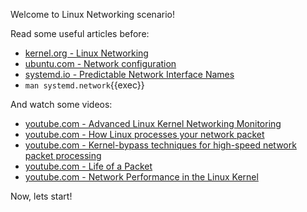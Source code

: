 Welcome to Linux Networking scenario!

Read some useful articles before:
- [kernel.org - Linux Networking](https://www.kernel.org/doc/html/latest/networking/index.html)
- [ubuntu.com - Network configuration](https://ubuntu.com/server/docs/network-configuration)
- [systemd.io - Predictable Network Interface Names](https://systemd.io/PREDICTABLE_INTERFACE_NAMES/)
- `man systemd.network`{{exec}}

And watch some videos:
- [youtube.com - Advanced Linux Kernel Networking Monitoring](https://www.youtube.com/watch?v=RzszHq0ZSAk)
- [youtube.com - How Linux processes your network packet](https://www.youtube.com/watch?v=3Ij0aZRsw9w)
- [youtube.com - Kernel-bypass techniques for high-speed network packet processing](https://www.youtube.com/watch?v=MpjlWt7fvrw)
- [youtube.com - Life of a Packet](https://www.youtube.com/watch?v=0Omvgd7Hg1I)
- [youtube.com - Network Performance in the Linux Kernel](https://www.youtube.com/watch?v=g4w3ydS62S0)

Now, lets start!
